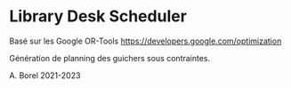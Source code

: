 # Library Desk Scheduler

Basé sur les Google OR-Tools https://developers.google.com/optimization

Génération de planning des guichers sous contraintes.

A. Borel 2021-2023